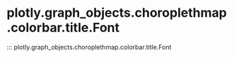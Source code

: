 # plotly.graph_objects.choroplethmap.colorbar.title.Font

::: plotly.graph_objects.choroplethmap.colorbar.title.Font
